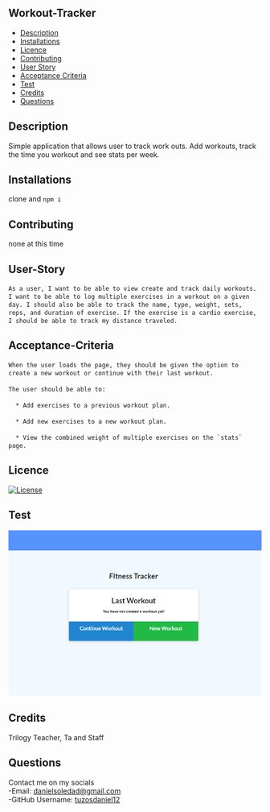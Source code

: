 ## Workout-Tracker

- [Description](#Description)
- [Installations](#Installations)
- [Licence](#Licence)
- [Contributing](#Contributing)
- [User Story](#User-Story)
- [Acceptance Criteria](#Acceptance-Criteria)
- [Test](#Test)
- [Credits](#Credits)
- [Questions](#Questions)

## Description

Simple application that allows user to track work outs. Add workouts, track the time you workout and see stats per week.


## Installations

clone  and `npm i`

## Contributing

none at this time

## User-Story

```
As a user, I want to be able to view create and track daily workouts. I want to be able to log multiple exercises in a workout on a given day. I should also be able to track the name, type, weight, sets, reps, and duration of exercise. If the exercise is a cardio exercise, I should be able to track my distance traveled.
```

## Acceptance-Criteria

```
When the user loads the page, they should be given the option to create a new workout or continue with their last workout.

The user should be able to:

  * Add exercises to a previous workout plan.

  * Add new exercises to a new workout plan.

  * View the combined weight of multiple exercises on the `stats` page.
```

## Licence

[![License](https://img.shields.io/badge/License-Apache%202.0-blue.svg)](https://opensource.org/licenses/Apache-2.0)

## Test

[![image](images/workout-tracker-image.png)](https://todo-workout-fitness-tracker.herokuapp.com/)

## Credits

Trilogy Teacher, Ta and Staff

## Questions
Contact me on my socials
<br>
-Email: [danielsoledad@gmail.com](mailto:danielsoledad@gmail.com)
<br>
-GitHub Username: [tuzosdaniel12](https://github.com/tuzosdaniel12) 
